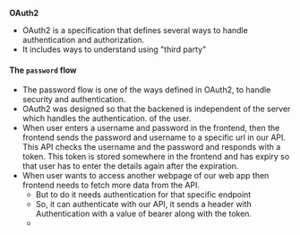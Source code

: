 **OAuth2**
- OAuth2 is a specification that defines several ways to handle authentication and authorization.
- It includes ways to understand using "third party"

#### The `password` flow
- The password flow is one of the ways defined in OAuth2, to handle security and authentication.
- OAuth2 was designed so that the backened is independent of the server which handles the authentication. of the user.
- When user enters a username and password in the frontend, then the frontend sends the password and username to a specific url in our API. This API checks the username and the password and responds with a token. This token is stored somewhere in the frontend and has expiry so that user has to enter the details again after the expiration.
- When user wants to access another webpage of our web app then frontend needs to fetch more data from the API.
	- But to do it needs authentication for that specific endpoint
	- So, it can authenticate with our API, it sends a header with Authentication with a value of bearer along with the token.
	- 